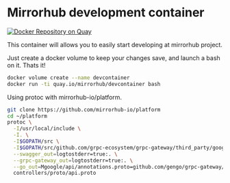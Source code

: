 # Mirrorhub development container
[![Docker Repository on Quay](https://quay.io/repository/mirrorhub/devcontainer/status "Docker Repository on Quay")](https://quay.io/repository/mirrorhub/devcontainer)

This container will allows you to easily start developing at mirrorhub project.

Just create a docker volume to keep your changes save, and launch a bash on it. 
Thats it!

```bash
docker volume create --name devcontainer
docker run -ti quay.io/mirrorhub/devcontainer bash
```

Using protoc with mirrorhub-io/platform.

```bash
git clone https://github.com/mirrorhub-io/platform
cd ~/platform
protoc \
  -I/usr/local/include \
  -I. \
  -I$GOPATH/src \
  -I$GOPATH/src/github.com/grpc-ecosystem/grpc-gateway/third_party/googleapis \
  --swagger_out=logtostderr=true:. \
  --grpc-gateway_out=logtostderr=true:. \
  --go_out=Mgoogle/api/annotations.proto=github.com/gengo/grpc-gateway/third_party/googleapis/google/api,plugins=grpc:. \
  controllers/proto/api.proto
```
